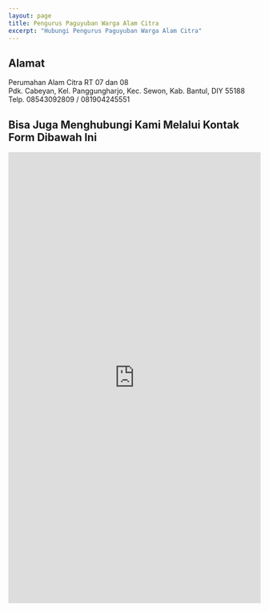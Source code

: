 ```yaml
---
layout: page
title: Pengurus Paguyuban Warga Alam Citra
excerpt: "Hubungi Pengurus Paguyuban Warga Alam Citra"
---
```


## Alamat
Perumahan Alam Citra RT 07 dan 08  
Pdk. Cabeyan, Kel. Panggungharjo, Kec. Sewon, Kab. Bantul, DIY 55188  
Telp. 08543092809 / 081904245551

## Bisa Juga Menghubungi Kami Melalui Kontak Form Dibawah Ini
<iframe src="https://docs.google.com/forms/d/e/1FAIpQLSdMNM40qwY06Dru8LogaiDypl4so8YxNm8DXDeHvrTnfHLT0A/viewform?embedded=true" width="100%" height="900" frameborder="0" marginheight="0" marginwidth="0">Loading...</iframe>
